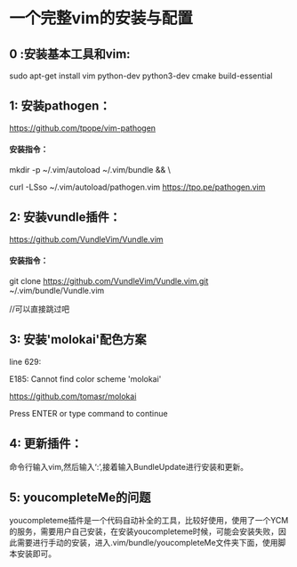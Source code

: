 # 一个完整vim的安装与配置
## 0 :安装基本工具和vim:
sudo apt-get install vim python-dev python3-dev cmake build-essential

## 1: 安装pathogen：
https://github.com/tpope/vim-pathogen
#### 安装指令：
mkdir -p ~/.vim/autoload ~/.vim/bundle && \\

curl -LSso ~/.vim/autoload/pathogen.vim https://tpo.pe/pathogen.vim


## 2: 安装vundle插件：
https://github.com/VundleVim/Vundle.vim
#### 安装指令：
git clone https://github.com/VundleVim/Vundle.vim.git ~/.vim/bundle/Vundle.vim

//可以直接跳过吧
## 3: 安装'molokai'配色方案
line  629:

E185: Cannot find color scheme 'molokai'

https://github.com/tomasr/molokai

Press ENTER or type command to continue


## 4: 更新插件：
命令行输入vim,然后输入‘:’,接着输入BundleUpdate进行安装和更新。

## 5: youcompleteMe的问题
youcompleteme插件是一个代码自动补全的工具，比较好使用，使用了一个YCM的服务，需要用户自己安装，在安装youcompleteme时候，可能会安装失败，因此需要进行手动的安装，进入.vim/bundle/youcompleteMe文件夹下面，使用脚本安装即可。
